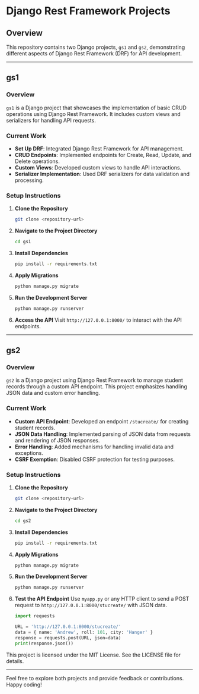 # Django Rest Framework Projects

## Overview

This repository contains two Django projects, `gs1` and `gs2`, demonstrating different aspects of Django Rest Framework (DRF) for API development.

---

## gs1

### Overview

`gs1` is a Django project that showcases the implementation of basic CRUD operations using Django Rest Framework. It includes custom views and serializers for handling API requests.

### Current Work

- **Set Up DRF**: Integrated Django Rest Framework for API management.
- **CRUD Endpoints**: Implemented endpoints for Create, Read, Update, and Delete operations.
- **Custom Views**: Developed custom views to handle API interactions.
- **Serializer Implementation**: Used DRF serializers for data validation and processing.

### Setup Instructions

1. **Clone the Repository**
    ```bash
    git clone <repository-url>
    ```

2. **Navigate to the Project Directory**
    ```bash
    cd gs1
    ```

3. **Install Dependencies**
    ```bash
    pip install -r requirements.txt
    ```

4. **Apply Migrations**
    ```bash
    python manage.py migrate
    ```

5. **Run the Development Server**
    ```bash
    python manage.py runserver
    ```

6. **Access the API**
    Visit `http://127.0.0.1:8000/` to interact with the API endpoints.

---

## gs2

### Overview

`gs2` is a Django project using Django Rest Framework to manage student records through a custom API endpoint. This project emphasizes handling JSON data and custom error handling.

### Current Work

- **Custom API Endpoint**: Developed an endpoint `/stucreate/` for creating student records.
- **JSON Data Handling**: Implemented parsing of JSON data from requests and rendering of JSON responses.
- **Error Handling**: Added mechanisms for handling invalid data and exceptions.
- **CSRF Exemption**: Disabled CSRF protection for testing purposes.

### Setup Instructions

1. **Clone the Repository**
    ```bash
    git clone <repository-url>
    ```

2. **Navigate to the Project Directory**
    ```bash
    cd gs2
    ```

3. **Install Dependencies**
    ```bash
    pip install -r requirements.txt
    ```

4. **Apply Migrations**
    ```bash
    python manage.py migrate
    ```

5. **Run the Development Server**
    ```bash
    python manage.py runserver
    ```

6. **Test the API Endpoint**
    Use `myapp.py` or any HTTP client to send a POST request to `http://127.0.0.1:8000/stucreate/` with JSON data.
    ```python
    import requests

    URL = 'http://127.0.0.1:8000/stucreate/'
    data = { name: 'Andrew', roll: 101, city: 'Hanger' }
    response = requests.post(URL, json=data)
    print(response.json())
    ```
This project is licensed under the MIT License. See the LICENSE file for details.

---

Feel free to explore both projects and provide feedback or contributions. Happy coding!
